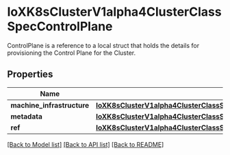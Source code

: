 # IoXK8sClusterV1alpha4ClusterClassSpecControlPlane

ControlPlane is a reference to a local struct that holds the details for provisioning the Control Plane for the Cluster.
## Properties
Name | Type | Description | Notes
------------ | ------------- | ------------- | -------------
**machine_infrastructure** | [**IoXK8sClusterV1alpha4ClusterClassSpecControlPlaneMachineInfrastructure**](IoXK8sClusterV1alpha4ClusterClassSpecControlPlaneMachineInfrastructure.md) |  | [optional] 
**metadata** | [**IoXK8sClusterV1alpha4ClusterClassSpecControlPlaneMetadata**](IoXK8sClusterV1alpha4ClusterClassSpecControlPlaneMetadata.md) |  | [optional] 
**ref** | [**IoXK8sClusterV1alpha4ClusterClassSpecControlPlaneMachineInfrastructureRef**](IoXK8sClusterV1alpha4ClusterClassSpecControlPlaneMachineInfrastructureRef.md) |  | 

[[Back to Model list]](../README.md#documentation-for-models) [[Back to API list]](../README.md#documentation-for-api-endpoints) [[Back to README]](../README.md)


